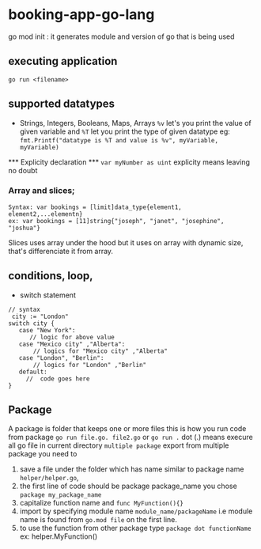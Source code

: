 # booking-app-go-lang

go mod init <module-name>: it generates module and version of go that is being used
 ## executing application 
 `go run <filename>`
 ## supported datatypes
 - Strings, Integers, Booleans, Maps, Arrays 
 `%v` let's you print the value of given variable and `%T` let you print the type of given datatype eg: `fmt.Printf("datatype is %T and value is %v", myVariable, myVariable)`

*** Explicity declaration ***
``` var myNumber as uint ``` explicity means leaving no doubt
### Array and slices;
```
Syntax: var bookings = [limit]data_type{element1, element2,...elementn}
ex: var bookings = [11]string{"joseph", "janet", "josephine", "joshua"}
```
Slices uses array under the hood but it uses on array with dynamic size, that's differenciate it from array.
## conditions, loop,
 - switch statement
 ``` 
 // syntax
  city := "London"
switch city {
    case "New York":
       // logic for above value
    case "Mexico city" ,"Alberta":
        // logics for "Mexico city" ,"Alberta"
    case "London", "Berlin":
        // logics for "London" ,"Berlin"
    default:
      //  code goes here
}
 ```
 ## Package
 A package is folder that keeps one or more files
  this is how you run code from package `go run file.go. file2.go` or `go run .` dot (.) means execure all go file in current directory 
  `multiple package` export from multiple package you need to
  1. save a file under the folder which has name similar to package name `helper/helper.go`, 
  2. the first line of code should be package package_name you chose `package my_package_name`
  3.  capitalize function name  and  `func MyFunction(){}`
  4. import  by specifying module name  `module_name/packageName` i.e module name is found from `go.mod file` on the first line.
  5. to use the function from other package type `package dot functionName` ex: helper.MyFunction()

